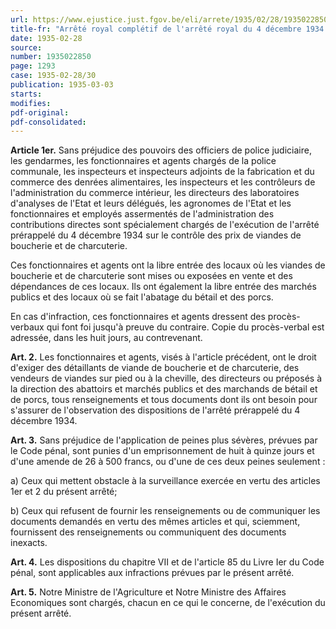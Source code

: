 ```yaml
---
url: https://www.ejustice.just.fgov.be/eli/arrete/1935/02/28/1935022850/justel
title-fr: "Arrêté royal complétif de l'arrêté royal du 4 décembre 1934 sur le contrôle des prix des viandes de boucherie et de charcuterie."
date: 1935-02-28
source:
number: 1935022850
page: 1293
case: 1935-02-28/30
publication: 1935-03-03
starts:
modifies:
pdf-original:
pdf-consolidated:
---
```


**Article 1er.** Sans préjudice des pouvoirs des officiers de police judiciaire, les gendarmes, les fonctionnaires et agents chargés de la police communale, les inspecteurs et inspecteurs adjoints de la fabrication et du commerce des denrées alimentaires, les inspecteurs et les contrôleurs de l'administration du commerce intérieur, les directeurs des laboratoires d'analyses de l'Etat et leurs délégués, les agronomes de l'Etat et les fonctionnaires et employés assermentés de l'administration des contributions directes sont spécialement chargés de l'exécution de l'arrêté prérappelé du 4 décembre 1934 sur le contrôle des prix de viandes de boucherie et de charcuterie.

Ces fonctionnaires et agents ont la libre entrée des locaux où les viandes de boucherie et de charcuterie sont mises ou exposées en vente et des dépendances de ces locaux. Ils ont également la libre entrée des marchés publics et des locaux où se fait l'abatage du bétail et des porcs.

En cas d'infraction, ces fonctionnaires et agents dressent des procès-verbaux qui font foi jusqu'à preuve du contraire. Copie du procès-verbal est adressée, dans les huit jours, au contrevenant.

**Art. 2.** Les fonctionnaires et agents, visés à l'article précédent, ont le droit d'exiger des détaillants de viande de boucherie et de charcuterie, des vendeurs de viandes sur pied ou à la cheville, des directeurs ou préposés à la direction des abattoirs et marchés publics et des marchands de bétail et de porcs, tous renseignements et tous documents dont ils ont besoin pour s'assurer de l'observation des dispositions de l'arrêté prérappelé du 4 décembre 1934.

**Art. 3.** Sans préjudice de l'application de peines plus sévères, prévues par le Code pénal, sont punies d'un emprisonnement de huit à quinze jours et d'une amende de 26 à 500 francs, ou d'une de ces deux peines seulement :

   a) Ceux qui mettent obstacle à la surveillance exercée en vertu des articles 1er et 2 du présent arrêté;

   b) Ceux qui refusent de fournir les renseignements ou de communiquer les documents demandés en vertu des mêmes articles et qui, sciemment, fournissent des renseignements ou communiquent des documents inexacts.

**Art. 4.** Les dispositions du chapitre VII et de l'article 85 du Livre Ier du Code pénal, sont applicables aux infractions prévues par le présent arrêté.

**Art. 5.** Notre Ministre de l'Agriculture et Notre Ministre des Affaires Economiques sont chargés, chacun en ce qui le concerne, de l'exécution du présent arrêté.
